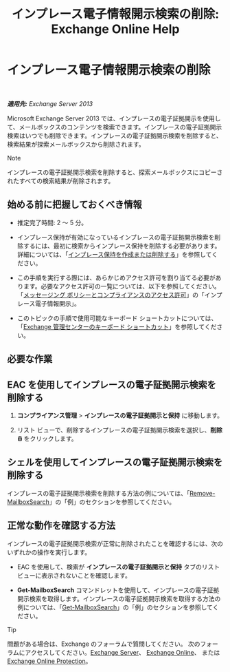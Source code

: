 ﻿---
title: 'インプレース電子情報開示検索の削除: Exchange Online Help'
TOCTitle: インプレース電子情報開示検索の削除
ms:assetid: 78461a78-1255-4a26-9d36-c6b8eb82a4f9
ms:mtpsurl: https://technet.microsoft.com/ja-jp/library/Dd298078(v=EXCHG.150)
ms:contentKeyID: 49896327
ms.date: 05/22/2018
mtps_version: v=EXCHG.150
ms.translationtype: HT
---

# インプレース電子情報開示検索の削除

 

_**適用先:** Exchange Server 2013_

Microsoft Exchange Server 2013 では、インプレースの電子証拠開示を使用して、メールボックスのコンテンツを検索できます。インプレースの電子証拠開示検索はいつでも削除できます。インプレースの電子証拠開示検索を削除すると、検索結果が探索メールボックスから削除されます。


> [!NOTE]
> インプレースの電子証拠開示検索を削除すると、探索メールボックスにコピーされたすべての検索結果が削除されます。



## 始める前に把握しておくべき情報

  - 推定完了時間: 2 ～ 5 分。

  - インプレース保持が有効になっているインプレースの電子証拠開示検索を削除するには、最初に検索からインプレース保持を削除する必要があります。詳細については、「[インプレース保持を作成または削除する](https://docs.microsoft.com/ja-jp/exchange/security-and-compliance/create-or-remove-in-place-holds)」を参照してください。

  - この手順を実行する際には、あらかじめアクセス許可を割り当てる必要があります。必要なアクセス許可の一覧については、以下を参照してください。「[メッセージング ポリシーとコンプライアンスのアクセス許可](messaging-policy-and-compliance-permissions-exchange-2013-help.md)」の「インプレース電子情報開示」。

  - このトピックの手順で使用可能なキーボード ショートカットについては、「[Exchange 管理センターのキーボード ショートカット](keyboard-shortcuts-in-the-exchange-admin-center-exchange-online-protection-help.md)」を参照してください。

## 必要な作業

## EAC を使用してインプレースの電子証拠開示検索を削除する

1.  <strong>コンプライアンス管理</strong> \> <strong>インプレースの電子証拠開示と保持</strong> に移動します。

2.  リスト ビューで、削除するインプレースの電子証拠開示検索を選択し、<strong>削除</strong>![\[削除\] アイコン](images/JJ651670.14f639f6-61e8-4418-bbfb-0db14de9d2f5(EXCHG.150).gif "[削除] アイコン") をクリックします。

## シェルを使用してインプレースの電子証拠開示検索を削除する

インプレースの電子証拠開示検索を削除する方法の例については、「[Remove-MailboxSearch](https://technet.microsoft.com/ja-jp/library/dd298130\(v=exchg.150\))」の「例」のセクションを参照してください。

## 正常な動作を確認する方法

インプレースの電子証拠開示検索が正常に削除されたことを確認するには、次のいずれかの操作を実行します。

  - EAC を使用して、検索が <strong>インプレースの電子証拠開示と保持</strong> タブのリスト ビューに表示されないことを確認します。

  - **Get-MailboxSearch** コマンドレットを使用して、インプレースの電子証拠開示検索を取得します。インプレースの電子証拠開示検索を取得する方法の例については、「[Get-MailboxSearch](https://technet.microsoft.com/ja-jp/library/dd351021\(v=exchg.150\))」の「例」のセクションを参照してください。


> [!TIP]
> 問題がある場合は、Exchange のフォーラムで質問してください。 次のフォーラムにアクセスしてください。<A href="https://go.microsoft.com/fwlink/p/?linkid=60612">Exchange Server</A>、 <A href="https://go.microsoft.com/fwlink/p/?linkid=267542">Exchange Online</A>、 または <A href="https://go.microsoft.com/fwlink/p/?linkid=285351">Exchange Online Protection</A>。



